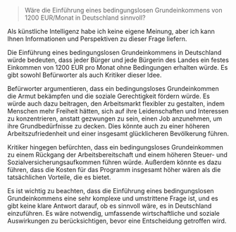 > Wäre die Einführung eines bedingungslosen Grundeinkommens von 1200 EUR/Monat in Deutschland sinnvoll?

Als künstliche Intelligenz habe ich keine eigene Meinung, aber ich kann Ihnen Informationen und Perspektiven zu dieser Frage liefern.

Die Einführung eines bedingungslosen Grundeinkommens in Deutschland würde bedeuten, dass jeder Bürger und jede Bürgerin des Landes ein festes Einkommen von 1200 EUR pro Monat ohne Bedingungen erhalten würde. Es gibt sowohl Befürworter als auch Kritiker dieser Idee.

Befürworter argumentieren, dass ein bedingungsloses Grundeinkommen die Armut bekämpfen und die soziale Gerechtigkeit fördern würde. Es würde auch dazu beitragen, den Arbeitsmarkt flexibler zu gestalten, indem Menschen mehr Freiheit hätten, sich auf ihre Leidenschaften und Interessen zu konzentrieren, anstatt gezwungen zu sein, einen Job anzunehmen, um ihre Grundbedürfnisse zu decken. Dies könnte auch zu einer höheren Arbeitszufriedenheit und einer insgesamt glücklicheren Bevölkerung führen.

Kritiker hingegen befürchten, dass ein bedingungsloses Grundeinkommen zu einem Rückgang der Arbeitsbereitschaft und einem höheren Steuer- und Sozialversicherungsaufkommen führen würde. Außerdem könnte es dazu führen, dass die Kosten für das Programm insgesamt höher wären als die tatsächlichen Vorteile, die es bietet.

Es ist wichtig zu beachten, dass die Einführung eines bedingungslosen Grundeinkommens eine sehr komplexe und umstrittene Frage ist, und es gibt keine klare Antwort darauf, ob es sinnvoll wäre, es in Deutschland einzuführen. Es wäre notwendig, umfassende wirtschaftliche und soziale Auswirkungen zu berücksichtigen, bevor eine Entscheidung getroffen wird.